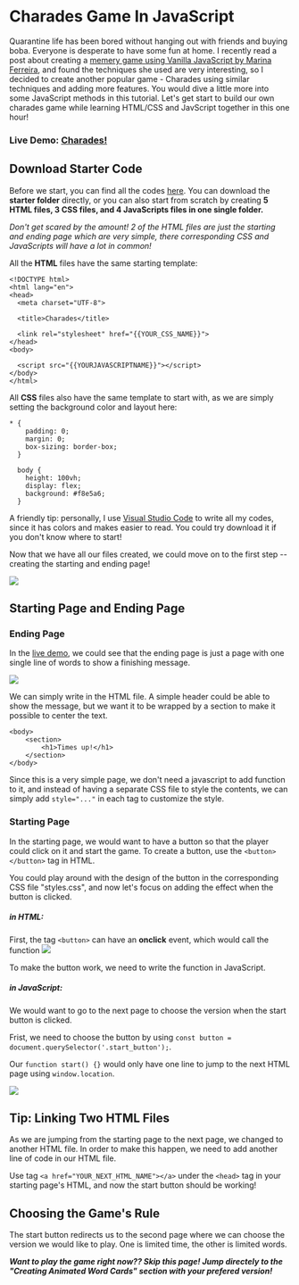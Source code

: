 # Charades Game In JavaScript

Quarantine life has been bored without hanging out with friends and buying boba. Everyone is desperate to have some fun at home. I recently read a post about creating a [memery game using Vanilla JavaScript by Marina Ferreira](https://medium.com/free-code-camp/vanilla-javascript-tutorial-build-a-memory-game-in-30-minutes-e542c4447eae), and found the techniques she used are very interesting, so I decided to create another popular game - Charades using similar techniques and adding more features. You would dive a little more into some JavaScript methods in this tutorial. Let's get start to build our own charades game while learning HTML/CSS and JavScript together in this one hour!

### Live Demo: [Charades!](https://)
## Download Starter Code
Before we start, you can find all the codes [here](https://github.com/bitprj/Charades_Game_In_JavaScript). 
You can download the **starter folder** directly, or you can also start from scratch by creating **5 HTML files, 3 CSS files, and 4 JavaScripts files in one single folder.**

*Don't get scared by the amount! 2 of the HTML files are just the starting and ending page which are very simple, there corresponding CSS and JavaScripts will have a lot in common!*

All the **HTML** files have the same starting template:
```
<!DOCTYPE html>
<html lang="en">
<head>
  <meta charset="UTF-8">

  <title>Charades</title>

  <link rel="stylesheet" href="{{YOUR_CSS_NAME}}">
</head>
<body>

  <script src="{{YOURJAVASCRIPTNAME}}"></script>
</body>
</html>
```

All **CSS** files also have the same template to start with, as we are simply setting the background color and layout here:
```
* {
    padding: 0;
    margin: 0;
    box-sizing: border-box;
  }
  
  body {
    height: 100vh;
    display: flex;
    background: #f8e5a6;
  }
```

A friendly tip: personally, I use [Visual Studio Code](https://code.visualstudio.com/) to write all my codes, since it has colors and makes easier to read. You could try download it if you don't know where to start!

Now that we have all our files created, we could move on to the first step -- creating the starting and ending page!

![](https://i.imgur.com/9VQL74c.jpg)



## Starting Page and Ending Page
### Ending Page
In the [live demo](https://), we could see that the ending page is just a page with one single line of words to show a finishing message.

![](https://i.imgur.com/bBJIeDc.jpg)

We can simply write in the HTML file.
A simple header could be able to show the message, but we want it to be wrapped by a section to make it possible to center the text.

```
<body>
    <section>
        <h1>Times up!</h1>
    </section>
</body>
```

Since this is a very simple page, we don't need a javascript to add function to it, and instead of having a separate CSS file to style the contents, we can simply add `style="..."` in each tag to customize the style.

[](https://github.com/bitprj/Charades_Game_In_JavaScript/blob/master/end_code/endpage.html)


### Starting Page
In the starting page, we would want to have a button so that the player could click on it and start the game. To create a button, use the `<button></button>` tag in HTML.

You could play around with the design of the button in the corresponding CSS file "styles.css", and now let's focus on adding the effect when the button is clicked.

##### in HTML:
First, the tag `<button>` can have an **onclick** event, which would call the function 
![](https://i.imgur.com/aFkiBAS.png)

To make the button work, we need to write the function in JavaScript.

##### in JavaScript:
We would want to go to the next page to choose the version when the start button is clicked.

Frist, we need to choose the button by using `const button = document.querySelector('.start_button');`. 

Our `function start() {}` would only have one line to jump to the next HTML page using `window.location`.

![](https://i.imgur.com/eV0yayP.png)


## Tip: Linking Two HTML Files
As we are jumping from the starting page to the next page, we changed to another HTML file. In order to make this happen, we need to add another line of code in our HTML file.

Use tag `<a href="YOUR_NEXT_HTML_NAME"></a>` under the `<head>` tag in your starting page's HTML, and now the start button should be working!

## Choosing the Game's Rule
The start button redirects us to the second page where we can choose the version we would like to play. One is limited time, the other is limited words.

***Want to play the game right now?? Skip this page! Jump directely to the "Creating Animated Word Cards" section with your prefered version!***









